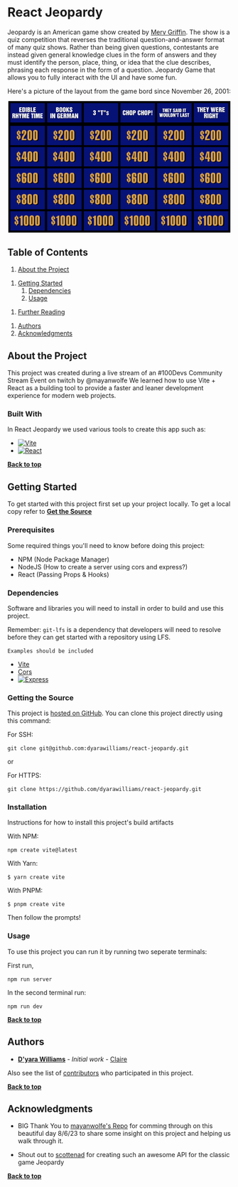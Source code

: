 # React Jeopardy

Jeopardy is an American game show created by [Merv Griffin](https://en.wikipedia.org/wiki/Merv_Griffin). The show is a quiz competition that reverses the traditional question-and-answer format of many quiz shows. Rather than being given questions, contestants are instead given general knowledge clues in the form of answers and they must identify the person, place, thing, or idea that the clue describes, phrasing each response in the form of a question. Jeopardy Game that allows you to fully interact with the UI and have some fun.

Here's a picture of the layout from the game bord since November 26, 2001: 

<div align="center">
    <img src="src/assets/img/jeopardy-game-board.png" alt="Game board of Jeopardy" width="500" />
</div>

## Table of Contents

1. [About the Project](#about-the-project)
<!-- 1. [Project Status](#project-status) -->
1. [Getting Started](#getting-started)
    1. [Dependencies](#dependencies)
    1. [Usage](#usage)
<!-- 1. [Contributing](#contributing) -->
1. [Further Reading](#further-reading)
<!-- 1. [License](#license) -->
1. [Authors](#authors)
1. [Acknowledgments](#acknowledgements)

## About the Project

<!-- Here you can provide more details about the project
* What features does your project provide?
* Short motivation for the project? (Don't be too long winded)
* Links to the project site

```
Show some example code to describe what your project does
Show some of your APIs
``` -->

This project was created during a live stream of an #100Devs Community Stream Event on twitch by @mayanwolfe
We learned how to use Vite + React as a building tool to provide a faster and leaner development experience for modern web projects.

### Built With
In React Jeopardy we used various tools to create this app such as:

* [![Vite][Vite.js]][Vite-url]
* [![React][React.js]][React-url]


**[Back to top](#table-of-contents)**

<!-- ## Project Status

Show the build status if you have a CI server:

[![Build Status](http://your-server:12345/job/badge/icon)](http://your-server/job/badge/icon/)

Describe the current release and any notes about the current state of the project. Examples: currently compiles on your host machine, but is not cross-compiling for ARM, APIs are not set, feature not implemented, etc.

**[Back to top](#table-of-contents)** -->

## Getting Started

<!-- This section should provide instructions for other developers to

These instructions will get you a copy of the project up and running on your local machine for development and testing purposes. See deployment for notes on how to deploy the project on a live system. -->

To get started with this project first set up your project locally. To get a local copy refer to **[Get the Source](#get-the-source)**

### Prerequisites
Some required things you'll need to know before doing this project:
- NPM (Node Package Manager)
- NodeJS (How to create a server using cors and express?)
- React (Passing Props & Hooks)


### Dependencies

Software and libraries you will need to install in order to build and use this project. 

Remember: `git-lfs` is a dependency that developers will need to resolve before they can get started with a repository using LFS.

```
Examples should be included
```
- [Vite](https://vitejs.dev/guide/)
- [Cors](https://www.npmjs.com/package/cors)
- [![Express][Express.js]][Express-url]

### Getting the Source

This project is [hosted on GitHub](https://github.com/dyarawilliams/react-jeopardy). You can clone this project directly using this command:

For SSH:
```
git clone git@github.com:dyarawilliams/react-jeopardy.git
```

or 

For HTTPS:
```
git clone https://github.com/dyarawilliams/react-jeopardy.git
```

### Installation

Instructions for how to install this project's build artifacts

<!-- ```
Examples should be included
``` -->

With NPM:

```
npm create vite@latest
```

With Yarn:

```
$ yarn create vite
```

With PNPM:

```
$ pnpm create vite
```

Then follow the prompts!

### Usage

<!-- Instructions for using your project. Ways to run the program, how to include it in another project, etc.

```
Examples should be included
```

If your project provides an API, either provide details for usage in this document or link to the appropriate API reference documents  -->

To use this project you can run it by running two seperate terminals:

First run, 

```
npm run server
```

In the second terminal run: 

```
npm run dev
```

**[Back to top](#table-of-contents)**

<!-- ## Contributing

Provide details about how people can contribute to your project. If you have a contributing guide, mention it here. e.g.:

We encourage public contributions! Please review [CONTRIBUTING.md](docs/CONTRIBUTING.md) for details on our code of conduct and development process.

**[Back to top](#table-of-contents)**

## Further Reading

Provide links to other relevant documentation here

**[Back to top](#table-of-contents)**

## License

Copyright (c) 2023

This project is licensed under the XXXXXX License - see [LICENSE.md](LICENSE.md) file for details.

**[Back to top](#table-of-contents)** -->

## Authors

* **[D'yara Williams](https://github.com/dyarawilliams)** - *Initial work* - [Claire](https://github.com/Mayanwolfe)

Also see the list of [contributors](https://github.com/dyarawilliams/react-jeopardy/contributors) who participated in this project.

**[Back to top](#table-of-contents)**

## Acknowledgments

<!-- Provide proper credits, shout-outs, and honorable mentions here. Also provide links to relevant repositories, blog posts, or contributors worth mentioning. -->

* BIG Thank You to [mayanwolfe's Repo](https://github.com/Mayanwolfe/React_Jeopardy) for comming through on this beautiful day 8/6/23 to share some insight on this project and helping us walk through it. 

* Shout out to [scottenad](https://github.com/sottenad) for creating such an awesome API for the classic game Jeopardy



**[Back to top](#table-of-contents)**

<!-- MARKDOWN LINKS & IMAGES -->
<!-- https://www.markdownguide.org/basic-syntax/#reference-style-links -->
[Vite.js]: https://img.shields.io/badge/Vite-B73BFE?style=for-the-badge&logo=vite&logoColor=FFD62E
[Vite-url]: https://vitejs.dev/

[React.js]: https://img.shields.io/badge/React-20232A?style=for-the-badge&logo=react&logoColor=61DAFB
[React-url]: https://reactjs.dev/

[Express.js]: https://img.shields.io/badge/Express%20js-000000?style=for-the-badge&logo=express&logoColor=white
[Express-url]: https://www.npmjs.com/package/express
